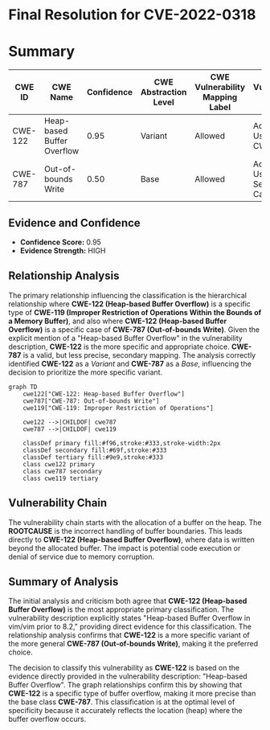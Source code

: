 # Final Resolution for CVE-2022-0318

# Summary
| CWE ID | CWE Name | Confidence | CWE Abstraction Level | CWE Vulnerability Mapping Label | CWE-Vulnerability Mapping Notes |
|---|---|---|---|---|---|
| CWE-122 | Heap-based Buffer Overflow | 0.95 | Variant | Allowed | Acceptable-Use, Primary CWE |
| CWE-787 | Out-of-bounds Write | 0.50 | Base | Allowed | Acceptable-Use, Secondary Candidate |

## Evidence and Confidence

*   **Confidence Score:** 0.95
*   **Evidence Strength:** HIGH

## Relationship Analysis
The primary relationship influencing the classification is the hierarchical relationship where **CWE-122 (Heap-based Buffer Overflow)** is a specific type of **CWE-119 (Improper Restriction of Operations Within the Bounds of a Memory Buffer)**, and also where **CWE-122 (Heap-based Buffer Overflow)** is a specific case of **CWE-787 (Out-of-bounds Write)**.
Given the explicit mention of a "Heap-based Buffer Overflow" in the vulnerability description, **CWE-122** is the more specific and appropriate choice. **CWE-787** is a valid, but less precise, secondary mapping. The analysis correctly identified **CWE-122** as a *Variant* and **CWE-787** as a *Base*, influencing the decision to prioritize the more specific variant.

```mermaid
graph TD
    cwe122["CWE-122: Heap-based Buffer Overflow"]
    cwe787["CWE-787: Out-of-bounds Write"]
    cwe119["CWE-119: Improper Restriction of Operations"]
    
    cwe122 -->|CHILDOF| cwe787
    cwe787 -->|CHILDOF| cwe119
    
    classDef primary fill:#f96,stroke:#333,stroke-width:2px
    classDef secondary fill:#69f,stroke:#333
    classDef tertiary fill:#9e9,stroke:#333
    class cwe122 primary
    class cwe787 secondary
    class cwe119 tertiary
```

## Vulnerability Chain
The vulnerability chain starts with the allocation of a buffer on the heap. The **ROOTCAUSE** is the incorrect handling of buffer boundaries. This leads directly to **CWE-122 (Heap-based Buffer Overflow)**, where data is written beyond the allocated buffer. The impact is potential code execution or denial of service due to memory corruption.

## Summary of Analysis
The initial analysis and criticism both agree that **CWE-122 (Heap-based Buffer Overflow)** is the most appropriate primary classification.
The vulnerability description explicitly states "Heap-based Buffer Overflow in vim/vim prior to 8.2," providing direct evidence for this classification.
The relationship analysis confirms that **CWE-122** is a more specific variant of the more general **CWE-787 (Out-of-bounds Write)**, making it the preferred choice.

The decision to classify this vulnerability as **CWE-122** is based on the evidence directly provided in the vulnerability description: "Heap-based Buffer Overflow". The graph relationships confirm this by showing that **CWE-122** is a specific type of buffer overflow, making it more precise than the base class **CWE-787**. This classification is at the optimal level of specificity because it accurately reflects the location (heap) where the buffer overflow occurs.